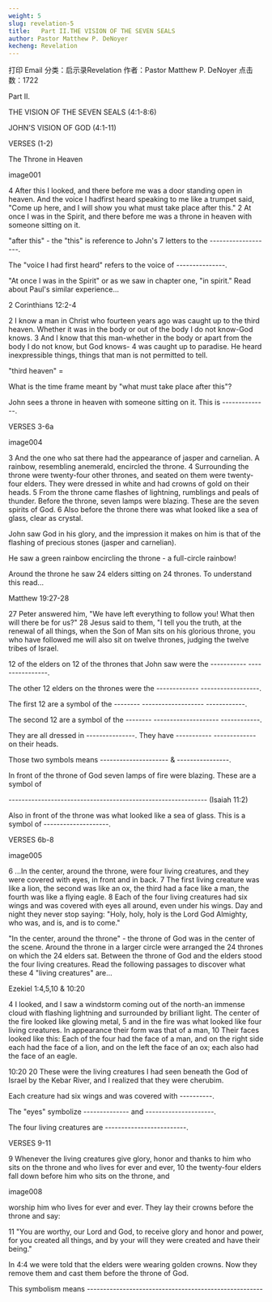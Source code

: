 ```yaml
---
weight: 5
slug: revelation-5
title:   Part II.THE VISION OF THE SEVEN SEALS
author: Pastor Matthew P. DeNoyer
kecheng: Revelation
---
```



 打印	 Email
分类：启示录Revelation
作者：Pastor Matthew P. DeNoyer
点击数：1722

Part II.

THE VISION OF THE SEVEN SEALS (4:1-8:6)


JOHN'S VISION OF GOD (4:1-11)


VERSES (1-2)

The Throne in Heaven

image001

4 After this I looked, and there before me was a door standing open in heaven. And the voice I hadfirst heard speaking to me like a trumpet said, "Come up here, and I will show you what must take place after this." 2 At once I was in the Spirit, and there before me was a throne in heaven with someone sitting on it.





"after this" - the "this" is reference to John's 7 letters to the -------------------.



The "voice I had first heard" refers to the voice of ---------------.



"At once I was in the Spirit" or as we saw in chapter one, "in spirit." Read about Paul's similar experience...



2 Corinthians 12:2-4

2 I know a man in Christ who fourteen years ago was caught up to the third heaven. Whether it was in the body or out of the body I do not know-God knows. 3 And I know that this man-whether in the body or apart from the body I do not know, but God knows- 4 was caught up to paradise. He heard inexpressible things, things that man is not permitted to tell.



"third heaven" =



What is the time frame meant by "what must take place after this"?





John sees a throne in heaven with someone sitting on it. This is --------------.



VERSES 3-6a

image004

3 And the one who sat there had the appearance of jasper and carnelian. A rainbow, resembling anemerald, encircled the throne. 4 Surrounding the throne were twenty-four other thrones, and seated on them were twenty-four elders. They were dressed in white and had crowns of gold on their heads. 5 From the throne came flashes of lightning, rumblings and peals of thunder. Before the throne, seven lamps were blazing. These are the seven spirits of God. 6 Also before the throne there was what looked like a sea of glass, clear as crystal.





John saw God in his glory, and the impression it makes on him is that of the flashing of precious stones (jasper and carnelian).


He saw a green rainbow encircling the throne - a full-circle rainbow!



Around the throne he saw 24 elders sitting on 24 thrones. To understand this read...



Matthew 19:27-28

27 Peter answered him, "We have left everything to follow you! What then will there be for us?" 28 Jesus said to them, "I tell you the truth, at the renewal of all things, when the Son of Man sits on his glorious throne, you who have followed me will also sit on twelve thrones, judging the twelve tribes of Israel.



12 of the elders on 12 of the thrones that John saw were the ----------- ----------------.



The other 12 elders on the thrones were the ------------- ------------------.



The first 12 are a symbol of the -------- ------------------- ------------.



The second 12 are a symbol of the -------- -------------------- ------------.



They are all dressed in ---------------. They have ----------- ------------- on their heads.



Those two symbols means --------------------- & ----------------.



In front of the throne of God seven lamps of fire were blazing. These are a symbol of



------------------------------------------------------------- (Isaiah 11:2)



Also in front of the throne was what looked like a sea of glass. This is a symbol of --------------------.





VERSES 6b-8

image005

6 ...In the center, around the throne, were four living creatures, and they were covered with eyes, in front and in back. 7 The first living creature was like a lion, the second was like an ox, the third had a face like a man, the fourth was like a flying eagle. 8 Each of the four living creatures had six wings and was covered with eyes all around, even under his wings. Day and night they never stop saying: "Holy, holy, holy is the Lord God Almighty, who was, and is, and is to come."





"In the center, around the throne" - the throne of God was in the center of the scene. Around the throne in a larger circle were arranged the 24 thrones on which the 24 elders sat. Between the throne of God and the elders stood the four living creatures. Read the following passages to discover what these 4 "living creatures" are...

Ezekiel 1:4,5,10 & 10:20


4 I looked, and I saw a windstorm coming out of the north-an immense cloud with flashing lightning and surrounded by brilliant light. The center of the fire looked like glowing metal, 5 and in the fire was what looked like four living creatures. In appearance their form was that of a man, 10 Their faces looked like this: Each of the four had the face of a man, and on the right side each had the face of a lion, and on the left the face of an ox; each also had the face of an eagle.


10:20 20 These were the living creatures I had seen beneath the God of Israel by the Kebar River, and I realized that they were cherubim.



Each creature had six wings and was covered with ----------.



The "eyes" symbolize -------------- and ---------------------.



The four living creatures are -------------------------.



VERSES 9-11

9 Whenever the living creatures give glory, honor and thanks to him who sits on the throne and who lives for ever and ever, 10 the twenty-four elders fall down before him who sits on the throne, and

image008

worship him who lives for ever and ever. They lay their crowns before the throne and say:

11 "You are worthy, our Lord and God, to receive glory and honor and power, for you created all things, and by your will they were created and have their being."





In 4:4 we were told that the elders were wearing golden crowns. Now they remove them and cast them before the throne of God.


This symbolism means ------------------------------------------------------
